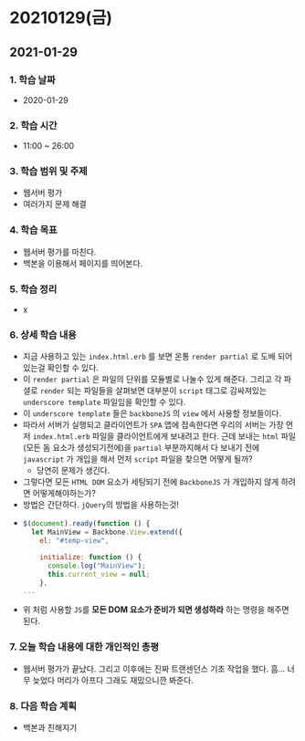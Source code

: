 # 20210129\(금\)

## 2021-01-29

### 1. 학습 날짜

* 2020-01-29

### 2. 학습 시간

* 11:00 ~ 26:00

### 3. 학습 범위 및 주제

* 웹서버 평가
* 여러가지 문제 해결

### 4. 학습 목표

* 웹서버 평가를 마친다.
* 백본을 이용해서 페이지를 띄어본다.

### 5. 학습 정리

* x

### 6. 상세 학습 내용

* 지금 사용하고 있는 `index.html.erb` 를 보면 온통 `render partial` 로 도배 되어있는걸 확인할 수 있다.
* 이 `render partial` 은 파일의 단위를 모듈별로 나눌수 있게 해준다. 그리고 각 파셜로 `render` 되는 파일들을 살펴보면 대부분이 `script` 태그로 감싸져있는 `underscore template` 파일임을 확인할 수 있다.
* 이 `underscore template` 들은 `backboneJS` 의 `view` 에서 사용할 정보들이다.
* 따라서 서버가 실행되고 클라이언트가 `SPA` 앱에 접속한다면 우리의 서버는 가장 먼저 `index.html.erb` 파일을 클라이언트에게 보내려고 한다. 근데 보내는 `html` 파일\(모든 돔 요소가 생성되기전에\)을 `partial` 부분까지해서 다 보내기 전에 `javascript` 가 개입을 해서 먼저 `script` 파일을 찾으면 어떻게 될까?
  * 당연히 문제가 생긴다.
* 그렇다면 모든 `HTML DOM` 요소가 세팅되기 전에 `BackboneJS` 가 개입하지 않게 하려면 어떻게해야하는가?
* 방법은 간단하다. `jQuery`의 방법을 사용하는것!
* ```javascript
  $(document).ready(function () {
    let MainView = Backbone.View.extend({
      el: "#temp-view",

      initialize: function () {
        console.log("MainView");
        this.current_view = null;
      },
  ...
  ```
* 위 처럼 사용할 `JS`를 **모든 DOM 요소가 준비가 되면 생성하라** 하는 명령을 해주면 된다.

### 7. 오늘 학습 내용에 대한 개인적인 총평

* 웹서버 평가가 끝났다. 그리고 이후에는 진짜 트랜센던스 기초 작업을 했다. 흠... 너무 늦었다 머리가 아프다 그래도 재밌으니깐 봐준다.

### 8. 다음 학습 계획

* 백본과 친해지기


